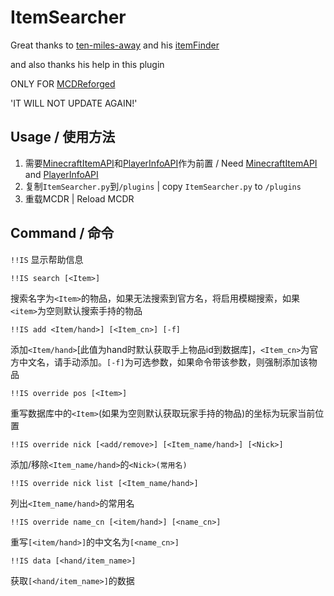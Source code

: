 # ItemSearcher

Great thanks to [ten-miles-away](https://github.com/ten-miles-away) and his [itemFinder](https://github.com/ten-miles-away/itemFinder)

and also thanks his help in this plugin

ONLY FOR [MCDReforged](https://github.com/Fallen-Breath/MCDReforged/tree)

'IT WILL NOT UPDATE AGAIN!'

## Usage / 使用方法

1. 需要[MinecraftItemAPI](https://github.com/Forgot-Dream/MinecraftItemAPI)和[PlayerInfoAPI](https://github.com/TISUnion/PlayerInfoAPI)作为前置 / Need [MinecraftItemAPI](https://github.com/Forgot-Dream/MinecraftItemAPI) and [PlayerInfoAPI](https://github.com/TISUnion/PlayerInfoAPI) 
2. 复制`ItemSearcher.py`到`/plugins` | copy `ItemSearcher.py` to `/plugins`
3. 重载MCDR | Reload MCDR

## Command / 命令

`!!IS` 显示帮助信息



`!!IS search [<Item>]`

搜索名字为`<Item>`的物品，如果无法搜索到官方名，将启用模糊搜索，如果`<item>`为空则默认搜索手持的物品



`!!IS add <Item/hand>] [<Item_cn>] [-f]`

添加`<Item/hand>`[此值为hand时默认获取手上物品id到数据库]，`<Item_cn>`为官方中文名，请手动添加。`[-f]`为可选参数，如果命令带该参数，则强制添加该物品



`!!IS override pos [<Item>]`
 
重写数据库中的`<Item>`(如果<Item>为空则默认获取玩家手持的物品)的坐标为玩家当前位置



`!!IS override nick [<add/remove>] [<Item_name/hand>] [<Nick>]`
 
添加/移除`<Item_name/hand>`的`<Nick>(常用名)`



`!!IS override nick list [<Item_name/hand>]`
 
列出`<Item_name/hand>`的常用名



`!!IS override name_cn [<item/hand>] [<name_cn>]`
 
重写`[<item/hand>]`的中文名为`[<name_cn>]`



`!!IS data [<hand/item_name>]`
 
 获取`[<hand/item_name>]`的数据
